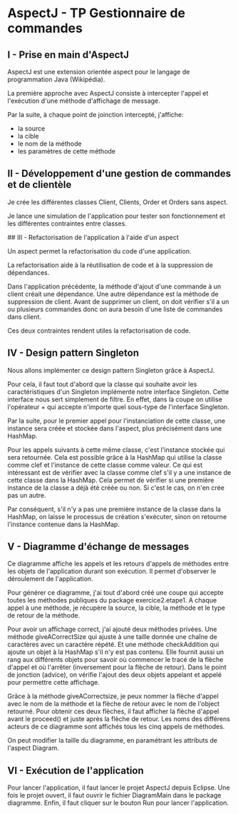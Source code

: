 # AspectJ - TP Gestionnaire de commandes

## I - Prise en main d'AspectJ

AspectJ est une extension orientée aspect pour le langage de programmation Java (Wikipédia).

La première approche avec AspectJ consiste à intercepter l'appel et l'exécution d'une méthode d'affichage de message.

Par la suite, à chaque point de joinction intercepté, j'affiche:
* la source
* la cible
* le nom de la méthode
* les paramètres de cette méthode

## II - Développement d'une gestion de commandes et de clientèle

Je crée les différentes classes Client, Clients, Order et Orders sans aspect.

Je lance une simulation de l'application pour tester son fonctionnement et les différentes contraintes entre classes.

## III - Refactorisation de l'application à l'aide d'un aspect

Un aspect permet la refactorisation du code d'une application.

La refactorisation aide à la réutilisation de code et à la suppression de dépendances.

Dans l'application précédente, la méthode d'ajout d'une commande à un client créait une dépendance.
Une autre dépendance est la méthode de suppression de client. Avant de supprimer un client, on doit vérifier s'il a un ou plusieurs commandes donc on aura besoin d'une liste de commandes dans client.

Ces deux contraintes rendent utiles la refactorisation de code.


## IV - Design pattern Singleton

Nous allons implémenter ce design pattern Singleton grâce à AspectJ.

Pour cela, il faut tout d'abord que la classe qui souhaite avoir les caractéristiques d'un Singleton implémente notre interface Singleton. Cette interface nous sert simplement de filtre. En effet, dans la coupe on utilise l'opérateur + qui accepte n'importe quel sous-type de l'interface Singleton.

Par la suite, pour le premier appel pour l'instanciation de cette classe, une instance sera créée et stockée dans l'aspect, plus précisément dans une HashMap. 

Pour les appels suivants à cette même classe, c'est l'instance stockée qui sera retournée. Cela est possible grâce à la HashMap qui utilise la classe comme clef et l'instance de cette classe comme valeur. Ce qui est intéressant est de vérifier avec la classe comme clef s'il y a une instance de cette classe dans la HashMap. Cela permet de vérifier si une première instance de la classe a déjà été créée ou non. Si c'est le cas, on n'en crée pas un autre.

Par conséquent, s'il n'y a pas une première instance de la classe dans la HashMap, on laisse le processus de création s'exécuter, sinon on retourne l'instance contenue dans la HashMap.

## V - Diagramme d'échange de messages

Ce diagramme affiche les appels et les retours d'appels de méthodes entre les objets de l'application durant son exécution. Il permet d'observer le déroulement de l'application.

Pour générer ce diagramme, j'ai tout d'abord créé une coupe qui accepte toutes les méthodes publiques du package exercice2.etape1.
A chaque appel à une méthode, je récupère la source, la cible, la méthode et le type de retour de la méthode.

Pour avoir un affichage correct, j'ai ajouté deux méthodes privées. Une méthode giveACorrectSize qui ajuste à une taille donnée une chaîne de caractères avec un caractère répété. Et une méthode checkAddition qui ajoute un objet à la HashMap s'il n'y est pas contenu. Elle fournit aussi un rang aux différents objets pour savoir où commencer le tracé de la flèche d'appel et où l'arrêter (inversement pour la flèche de retour). Dans le point de jonction (advice), on vérifie l'ajout des deux objets appelant et appelé pour permettre cette affichage.

Grâce à la méthode giveACorrectsize, je peux nommer la flèche d'appel avec le nom de la méthode et la flèche de retour avec le nom de l'object retourné. Pour obtenir ces deux flèches, il faut afficher la flèche d'appel avant le proceed() et juste après la flèche de retour. Les noms des différens acteurs de ce diagramme sont affichés tous les cinq appels de méthodes.

On peut modifier la taille du diagramme, en paramétrant les attributs de l'aspect Diagram.

## VI - Exécution de l'application

Pour lancer l'application, il faut lancer le projet AspectJ depuis Eclipse.
Une fois le projet ouvert, il faut ouvrir le fichier DiagramMain dans le package diagramme.
Enfin, il faut cliquer sur le bouton Run pour lancer l'application.

